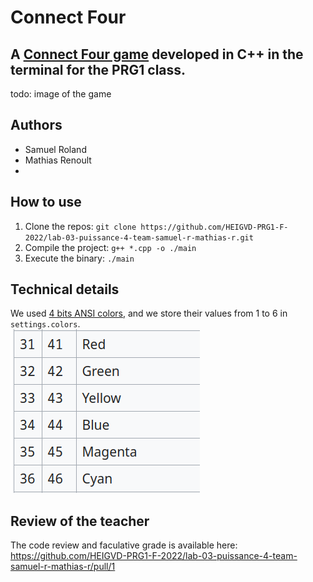 # Connect Four
## A [Connect Four game](https://en.wikipedia.org/wiki/Connect_Four) developed in C++ in the terminal for the PRG1 class.

todo: image of the game

## Authors
- Samuel Roland
- Mathias Renoult
- 
## How to use
1. Clone the repos: `git clone https://github.com/HEIGVD-PRG1-F-2022/lab-03-puissance-4-team-samuel-r-mathias-r.git`
1. Compile the project: `g++ *.cpp -o ./main`
1. Execute the binary: `./main`

## Technical details
We used [4 bits ANSI colors](https://en.wikipedia.org/wiki/ANSI_escape_code#3-bit_and_4-bit), and we store their values from 1 to 6 in `settings.colors`.  
![colors-choice.png](imgs/colors-choice.png)

## Review of the teacher
The code review and faculative grade is available here: https://github.com/HEIGVD-PRG1-F-2022/lab-03-puissance-4-team-samuel-r-mathias-r/pull/1